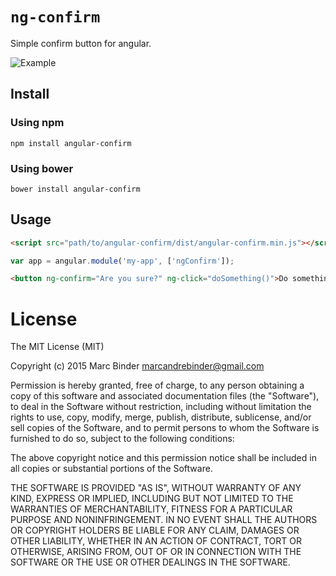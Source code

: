 # `ng-confirm`
Simple confirm button for angular.

![Example](https://github.com/MrBoolean/ng-confirm/blob/master/example/example.gif)

## Install
### Using npm
```shell
npm install angular-confirm
```

### Using bower
```shell
bower install angular-confirm
```

## Usage
```html
<script src="path/to/angular-confirm/dist/angular-confirm.min.js"></script>
```

```javascript
var app = angular.module('my-app', ['ngConfirm']);
```

```html
<button ng-confirm="Are you sure?" ng-click="doSomething()">Do something</button>
```

# License
The MIT License (MIT)

Copyright (c) 2015 Marc Binder <marcandrebinder@gmail.com>

Permission is hereby granted, free of charge, to any person obtaining a copy
of this software and associated documentation files (the "Software"), to deal
in the Software without restriction, including without limitation the rights
to use, copy, modify, merge, publish, distribute, sublicense, and/or sell
copies of the Software, and to permit persons to whom the Software is
furnished to do so, subject to the following conditions:

The above copyright notice and this permission notice shall be included in
all copies or substantial portions of the Software.

THE SOFTWARE IS PROVIDED "AS IS", WITHOUT WARRANTY OF ANY KIND, EXPRESS OR
IMPLIED, INCLUDING BUT NOT LIMITED TO THE WARRANTIES OF MERCHANTABILITY,
FITNESS FOR A PARTICULAR PURPOSE AND NONINFRINGEMENT. IN NO EVENT SHALL THE
AUTHORS OR COPYRIGHT HOLDERS BE LIABLE FOR ANY CLAIM, DAMAGES OR OTHER
LIABILITY, WHETHER IN AN ACTION OF CONTRACT, TORT OR OTHERWISE, ARISING FROM,
OUT OF OR IN CONNECTION WITH THE SOFTWARE OR THE USE OR OTHER DEALINGS IN
THE SOFTWARE.
